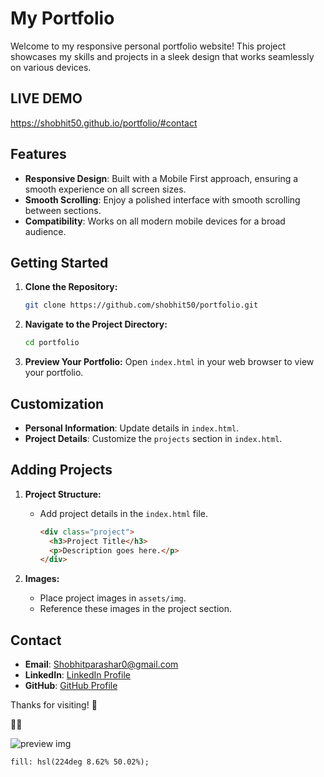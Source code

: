 # My Portfolio

Welcome to my responsive personal portfolio website! This project showcases my skills and projects in a sleek design that works seamlessly on various devices.

## LIVE DEMO 
   https://shobhit50.github.io/portfolio/#contact

## Features

- **Responsive Design**: Built with a Mobile First approach, ensuring a smooth experience on all screen sizes.
- **Smooth Scrolling**: Enjoy a polished interface with smooth scrolling between sections.
- **Compatibility**: Works on all modern mobile devices for a broad audience.

## Getting Started

1. **Clone the Repository:**
   ```bash
   git clone https://github.com/shobhit50/portfolio.git
   ```

2. **Navigate to the Project Directory:**
   ```bash
   cd portfolio
   ```

3. **Preview Your Portfolio:**
   Open `index.html` in your web browser to view your portfolio.

## Customization

- **Personal Information**: Update details in `index.html`.
- **Project Details**: Customize the `projects` section in `index.html`.

## Adding Projects

1. **Project Structure:**
   - Add project details in the `index.html` file.

     ```html
     <div class="project">
       <h3>Project Title</h3>
       <p>Description goes here.</p>
     </div>
     ```

2. **Images:**
   - Place project images in `assets/img`.
   - Reference these images in the project section.

## Contact

- **Email**: Shobhitparashar0@gmail.com
- **LinkedIn**: [LinkedIn Profile](https://www.linkedin.com/in/shobhit-parashar/)
- **GitHub**: [GitHub Profile](https://github.com/shobhit50)

Thanks for visiting! 🚀

💙💙 

![preview img](/Work-4.jpg)




    fill: hsl(224deg 8.62% 50.02%);
